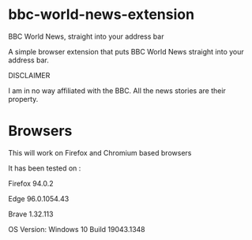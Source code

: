 # bbc-world-news-extension
BBC World News, straight into your address bar

A simple browser extension that puts BBC World News straight into your address bar.

DISCLAIMER

I am in no way affiliated with the BBC. All the news stories are their property.

# Browsers
This will work on Firefox and Chromium based browsers

It has been tested on :

Firefox 94.0.2

Edge 96.0.1054.43

Brave 1.32.113

OS Version: Windows 10 Build 19043.1348
